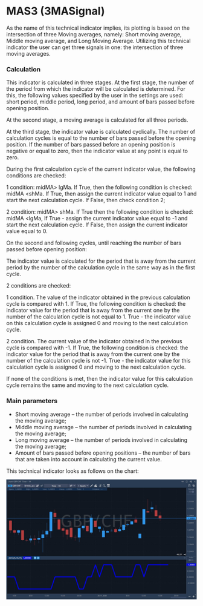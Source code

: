 # MAS3 \(3MASignal\)

As the name of this technical indicator implies, its plotting is based on the intersection of three Moving averages, namely: Short moving average, Middle moving average, and Long Moving Average. Utilizing this technical indicator the user can get three signals in one: the intersection of three moving averages.

### Calculation

This indicator is calculated in three stages. At the first stage, the number of the period from which the indicator will be calculated is determined. For this, the following values specified by the user in the settings are used: short period, middle period, long period, and amount of bars passed before opening position. 

At the second stage, a moving average is calculated for all three periods. 

At the third stage, the indicator value is calculated cyclically. The number of calculation cycles is equal to the number of bars passed before the opening position. If the number of bars passed before an opening position is negative or equal to zero, then the indicator value at any point is equal to zero. 

During the first calculation cycle of the current indicator value, the following conditions are checked:

1 condition: midMA&gt; lgMa. If True, then the following condition is checked: midMA &lt;shMa. If True, then assign the current indicator value equal to 1 and start the next calculation cycle. If False, then check condition 2;

2 condition: midMA&gt; shMa. If True then the following condition is checked: midMA &lt;lgMa, If True - assign the current indicator value equal to -1 and start the next calculation cycle. If False, then assign the current indicator value equal to 0.

On the second and following cycles, until reaching the number of bars passed before opening position:

The indicator value is calculated for the period that is away from the current period by the number of the calculation cycle in the same way as in the first cycle.

2 conditions are checked:

1 condition. The value of the indicator obtained in the previous calculation cycle is compared with 1. If True, the following condition is checked: the indicator value for the period that is away from the current one by the number of the calculation cycle is not equal to 1. True - the indicator value on this calculation cycle is assigned 0 and moving to the next calculation cycle.

2 condition. The current value of the indicator obtained in the previous cycle is compared with -1. If True, the following condition is checked: the indicator value for the period that is away from the current one by the number of the calculation cycle is not -1. True - the indicator value for this calculation cycle is assigned 0 and moving to the next calculation cycle.

If none of the conditions is met, then the indicator value for this calculation cycle remains the same and moving to the next calculation cycle.

### Main parameters

* Short moving average – the number of periods involved in calculating the moving average;
* Middle moving average – the number of periods involved in calculating the moving average;
* Long moving average – the number of periods involved in calculating the moving average;
* Amount of bars passed before opening positions – the number of bars that are taken into account in calculating the current value.

This technical indicator looks as follows on the chart:

![](../../../../.gitbook/assets/screenshot_1%20%2817%29.jpg)

